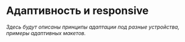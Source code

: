 # Адаптивность и responsive

_Здесь будут описаны принципы адаптации под разные устройства, примеры адаптивных макетов._ 
